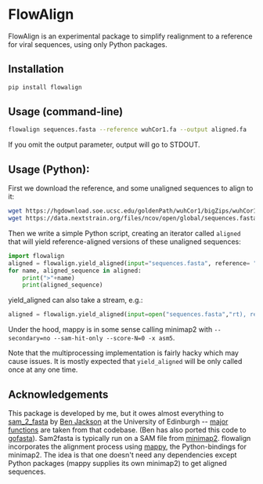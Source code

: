 # FlowAlign

FlowAlign is an experimental package to simplify realignment to a reference for viral sequences, using only Python packages. 

## Installation

```bash
pip install flowalign
```
## Usage (command-line)
```bash
flowalign sequences.fasta --reference wuhCor1.fa --output aligned.fa
```

If you omit the output parameter, output will go to STDOUT.

## Usage (Python):
First we download the reference, and some unaligned sequences to align to it:
```bash
wget https://hgdownload.soe.ucsc.edu/goldenPath/wuhCor1/bigZips/wuhCor1.fa.gz && gunzip wuhCor1.fa.gz
wget https://data.nextstrain.org/files/ncov/open/global/sequences.fasta.xz &&  xz --decompress sequences.fasta.xz
```

Then we write a simple Python script, creating an iterator called `aligned` that will yield reference-aligned versions of these unaligned sequences:
```py
import flowalign
aligned = flowalign.yield_aligned(input="sequences.fasta", reference= "wuhCor1.fa")
for name, aligned_sequence in aligned:
    print(">"+name)
    print(aligned_sequence)
```

yield_aligned can also take a stream, e.g.:
```py
aligned = flowalign.yield_aligned(input=open("sequences.fasta","rt), reference= "wuhCor1.fa")
```

Under the hood, mappy is in some sense calling minimap2 with `--secondary=no --sam-hit-only --score-N=0 -x asm5`.

Note that the multiprocessing implementation is fairly hacky which may cause issues. It is mostly expected that `yield_aligned` will be only called once at any one time.




## Acknowledgements

This package is developed by me, but it owes almost everything to [sam_2_fasta](https://github.com/cov-ert/datafunk/blob/master/datafunk/sam_2_fasta.py) by [Ben Jackson](https://github.com/benjamincjackson) at the University of Edinburgh -- [major functions](https://github.com/theosanderson/flowalign/blob/main/src/flowalign/functions_based_on_sam_2_fasta.py) are taken from that codebase. (Ben has also ported this code to [gofasta](https://github.com/cov-ert/gofasta)). Sam2fasta is typically run on a SAM file from [minimap2](https://github.com/lh3/minimap2). flowalign incorporates the alignment process using [mappy](https://pypi.org/project/mappy/), the Python-bindings for minimap2. The idea is that one doesn't need any dependencies except Python packages (mappy supplies its own minimap2) to get aligned sequences.

